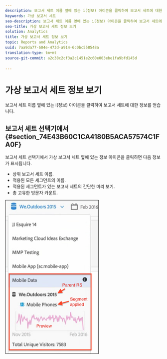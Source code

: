 ```yaml
---
description: 보고서 세트 이름 옆에 있는 i(정보) 아이콘을 클릭하여 보고서 세트에 대한 정보를 얻습니다.
keywords: 가상 보고서 세트
seo-description: 보고서 세트 이름 옆에 있는 i(정보) 아이콘을 클릭하여 보고서 세트에 대한 정보를 얻습니다.
seo-title: 가상 보고서 세트 정보 보기
solution: Analytics
title: 가상 보고서 세트 정보 보기
topic: Reports and Analytics
uuid: 7aa9da77-604e-473d-a914-6c0bc558548a
translation-type: tm+mt
source-git-commit: a2c38c2cf3a2c1451e2c60e003ebe1fa9bfd145d

---
```



# 가상 보고서 세트 정보 보기

보고서 세트 이름 옆에 있는 i(정보) 아이콘을 클릭하여 보고서 세트에 대한 정보를 얻습니다.

## 보고서 세트 선택기에서 {#section_74E43B60C1CA4180B5ACA57574C1FA0F}

보고서 세트 선택기에서 가상 보고서 세트 옆에 있는 정보 아이콘을 클릭하면 다음 정보가 표시됩니다.

* 상위 보고서 세트 이름.
* 적용된 모든 세그먼트의 이름.
* 적용된 세그먼트가 있는 보고서 세트의 간단한 미리 보기.
* 총 고유한 방문자 카운트.

![](assets/vrs-info.png)


